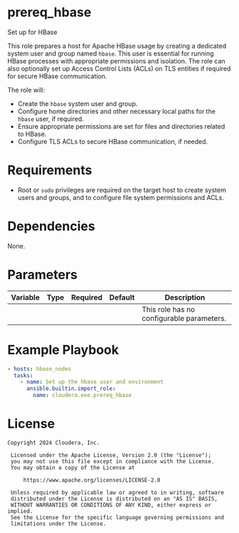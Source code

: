 # prereq_hbase

Set up for HBase

This role prepares a host for Apache HBase usage by creating a dedicated system user and group named `hbase`. This user is essential for running HBase processes with appropriate permissions and isolation. The role can also optionally set up Access Control Lists (ACLs) on TLS entities if required for secure HBase communication.

The role will:
- Create the `hbase` system user and group.
- Configure home directories and other necessary local paths for the `hbase` user, if required.
- Ensure appropriate permissions are set for files and directories related to HBase.
- Configure TLS ACLs to secure HBase communication, if needed.

# Requirements

- Root or `sudo` privileges are required on the target host to create system users and groups, and to configure file system permissions and ACLs.

# Dependencies

None.

# Parameters

| Variable | Type | Required | Default | Description |
| --- | --- | --- | --- | --- |
| | | | | This role has no configurable parameters. |

# Example Playbook

```yaml
- hosts: hbase_nodes
  tasks:
    - name: Set up the hbase user and environment
      ansible.builtin.import_role:
        name: cloudera.exe.prereq_hbase
```

# License

```
Copyright 2024 Cloudera, Inc.

 Licensed under the Apache License, Version 2.0 (the "License");
 you may not use this file except in compliance with the License.
 You may obtain a copy of the License at

     https://www.apache.org/licenses/LICENSE-2.0

 Unless required by applicable law or agreed to in writing, software
 distributed under the License is distributed on an "AS IS" BASIS,
 WITHOUT WARRANTIES OR CONDITIONS OF ANY KIND, either express or implied.
 See the License for the specific language governing permissions and
 limitations under the License.
```
